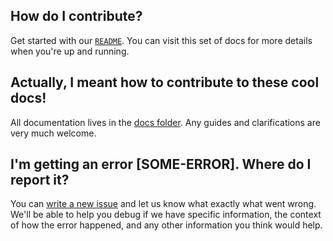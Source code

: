 ## How do I contribute?

Get started with our [`README`](https://github.com/thepracticaldev/dev.to). You can visit this set of docs for more details when you're up and running.

## Actually, I meant how to contribute to these cool docs!

All documentation lives in the [docs folder](https://github.com/thepracticaldev/dev.to/tree/master/docs). Any guides and clarifications are very much welcome.

## I'm getting an error [SOME-ERROR]. Where do I report it?

You can [write a new issue](https://github.com/thepracticaldev/dev.to/issues/new) and let us know what exactly what went wrong. We'll be able to help you debug if we have specific information, the context of how the error happened, and any other information you think would help.
